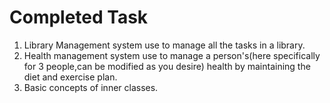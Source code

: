 # Completed Task

1. Library Management system use to manage all the tasks in a library.
2. Health management system use to manage a person's(here specifically for 3 people,can be modified as you desire) health by maintaining the diet and exercise plan.
3. Basic concepts of inner classes.

